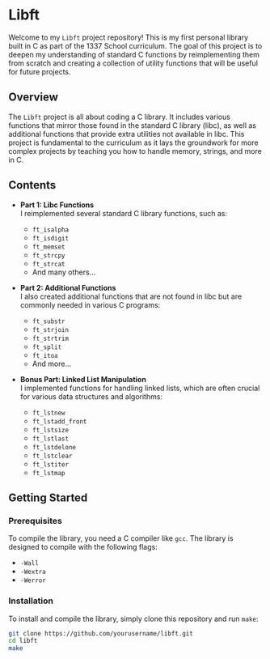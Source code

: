 # Libft

Welcome to my `Libft` project repository! This is my first personal library built in C as part of the 1337 School curriculum. The goal of this project is to deepen my understanding of standard C functions by reimplementing them from scratch and creating a collection of utility functions that will be useful for future projects.

## Overview

The `Libft` project is all about coding a C library. It includes various functions that mirror those found in the standard C library (libc), as well as additional functions that provide extra utilities not available in libc. This project is fundamental to the curriculum as it lays the groundwork for more complex projects by teaching you how to handle memory, strings, and more in C.

## Contents

- **Part 1: Libc Functions**  
  I reimplemented several standard C library functions, such as:
  - `ft_isalpha`
  - `ft_isdigit`
  - `ft_memset`
  - `ft_strcpy`
  - `ft_strcat`
  - And many others...

- **Part 2: Additional Functions**  
  I also created additional functions that are not found in libc but are commonly needed in various C programs:
  - `ft_substr`
  - `ft_strjoin`
  - `ft_strtrim`
  - `ft_split`
  - `ft_itoa`
  - And more...

- **Bonus Part: Linked List Manipulation**  
  I implemented functions for handling linked lists, which are often crucial for various data structures and algorithms:
  - `ft_lstnew`
  - `ft_lstadd_front`
  - `ft_lstsize`
  - `ft_lstlast`
  - `ft_lstdelone`
  - `ft_lstclear`
  - `ft_lstiter`
  - `ft_lstmap`

## Getting Started

### Prerequisites

To compile the library, you need a C compiler like `gcc`. The library is designed to compile with the following flags:
- `-Wall`
- `-Wextra`
- `-Werror`

### Installation

To install and compile the library, simply clone this repository and run `make`:

```bash
git clone https://github.com/yourusername/libft.git
cd libft
make
